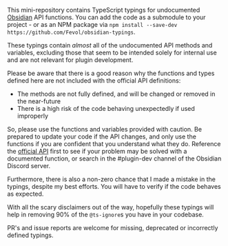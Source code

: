 This mini-repository contains TypeScript typings for undocumented [Obsidian](https://obsidian.md/) API functions.
You can add the code as a submodule to your project - or as an NPM package via `npm install --save-dev https://github.com/Fevol/obsidian-typings`.

These typings contain _almost_ all of the undocumented API methods and variables, excluding those that 
seem to be intended solely for internal use and are not relevant for plugin development.

Please be aware that there is a good reason why the functions and types defined here are not included with the official
API definitions:
- The methods are not fully defined, and will be changed or removed in the near-future
- There is a high risk of the code behaving unexpectedly if used improperly

So, please use the functions and variables provided with caution. Be prepared to update your code if the API changes,
and only use the functions if you are confident that you understand what they do. Reference the [official API](https://github.com/obsidianmd/obsidian-api/blob/master/obsidian.d.ts) 
first to see if your problem may be solved with a documented function, or search
in the #plugin-dev channel of the Obsidian Discord server.



Furthermore, there is also a non-zero chance that I made a mistake in the typings, despite my best efforts.
You will have to verify if the code behaves as expected.

With all the scary disclaimers out of the way, hopefully these typings will help in removing 90% of the `@ts-ignore`s
you have in your codebase.

PR's and issue reports are welcome for missing, deprecated or incorrectly defined typings.
